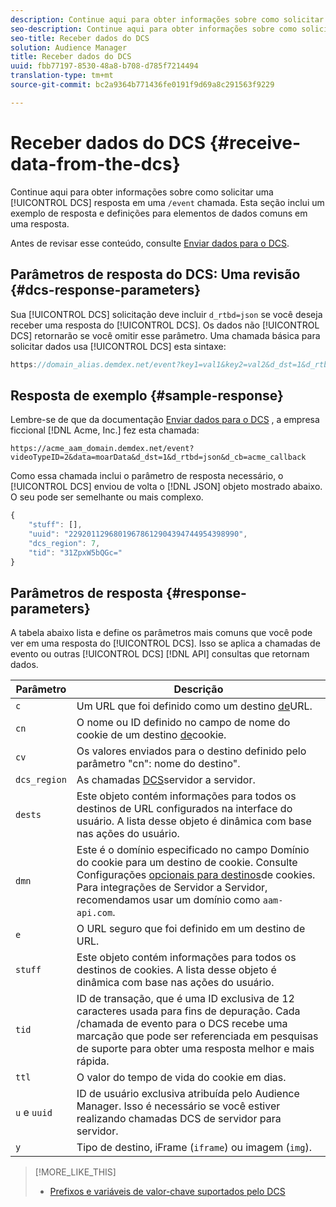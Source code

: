 ```yaml
---
description: Continue aqui para obter informações sobre como solicitar uma resposta DCS em uma chamada /event. Esta seção inclui um exemplo de resposta e definições para elementos de dados comuns em uma resposta.
seo-description: Continue aqui para obter informações sobre como solicitar uma resposta DCS em uma chamada /event. Esta seção inclui um exemplo de resposta e definições para elementos de dados comuns em uma resposta.
seo-title: Receber dados do DCS
solution: Audience Manager
title: Receber dados do DCS
uuid: fbb77197-8530-48a8-b708-d785f7214494
translation-type: tm+mt
source-git-commit: bc2a9364b771436fe0191f9d69a8c291563f9229

---
```



# Receber dados do DCS {#receive-data-from-the-dcs}

Continue aqui para obter informações sobre como solicitar uma [!UICONTROL DCS] resposta em uma `/event` chamada. Esta seção inclui um exemplo de resposta e definições para elementos de dados comuns em uma resposta.

Antes de revisar esse conteúdo, consulte [Enviar dados para o DCS](../../../api/dcs-intro/dcs-event-calls/dcs-url-send.md).

## Parâmetros de resposta do DCS: Uma revisão {#dcs-response-parameters}

Sua [!UICONTROL DCS] solicitação deve incluir `d_rtbd=json` se você deseja receber uma resposta do [!UICONTROL DCS]. Os dados não [!UICONTROL DCS] retornarão se você omitir esse parâmetro. Uma chamada básica para solicitar dados usa [!UICONTROL DCS] esta sintaxe:

```js
https://domain_alias.demdex.net/event?key1=val1&key2=val2&d_dst=1&d_rtbd=json&d_cb=callback
```

## Resposta de exemplo {#sample-response}

Lembre-se de que da documentação [Enviar dados para o DCS](../../../api/dcs-intro/dcs-event-calls/dcs-url-send.md) , a empresa ficcional [!DNL Acme, Inc.] fez esta chamada:

`https://acme_aam_domain.demdex.net/event?videoTypeID=2&data=moarData&d_dst=1&d_rtbd=json&d_cb=acme_callback`

Como essa chamada inclui o parâmetro de resposta necessário, o [!UICONTROL DCS] enviou de volta o [!DNL JSON] objeto mostrado abaixo. O seu pode ser semelhante ou mais complexo.

```js
{
    "stuff": [],
    "uuid": "22920112968019678612904394744954398990",
    "dcs_region": 7,
    "tid": "31ZpxW5bQGc="
}
```

## Parâmetros de resposta {#response-parameters}

A tabela abaixo lista e define os parâmetros mais comuns que você pode ver em uma resposta do [!UICONTROL DCS]. Isso se aplica a chamadas de evento ou outras [!UICONTROL DCS] [!DNL API] consultas que retornam dados.

| Parâmetro | Descrição |
|--- |--- |
| `c` | Um URL que foi definido como um destino [de](../../../features/destinations/create-url-destination.md)URL. |
| `cn` | O nome ou ID definido no campo de nome do cookie de um destino [de](../../../features/destinations/create-cookie-destination.md)cookie. |
| `cv` | Os valores enviados para o destino definido pelo parâmetro "cn": nome do destino". |
| `dcs_region` | As chamadas [DCS](../../../api/dcs-intro/dcs-api-reference/dcs-regions.md)servidor a servidor. |
| `dests` | Este objeto contém informações para todos os destinos de URL configurados na interface do usuário. A lista desse objeto é dinâmica com base nas ações do usuário. |
| `dmn` | Este é o domínio especificado no campo Domínio do cookie para um destino de cookie. Consulte Configurações [opcionais para destinos](../../../features/destinations/cookie-destination-options.md)de cookies.  Para integrações de Servidor a Servidor, recomendamos usar um domínio como `aam-api.com`. |
| `e` | O URL seguro que foi definido em um destino de URL. |
| `stuff` | Este objeto contém informações para todos os destinos de cookies. A lista desse objeto é dinâmica com base nas ações do usuário. |
| `tid` | ID de transação, que é uma ID exclusiva de 12 caracteres usada para fins de depuração. Cada /chamada de evento para o DCS recebe uma marcação que pode ser referenciada em pesquisas de suporte para obter uma resposta melhor e mais rápida. |
| `ttl` | O valor do tempo de vida do cookie em dias. |
| `u` e `uuid` | ID de usuário exclusiva atribuída pelo Audience Manager. Isso é necessário se você estiver realizando chamadas [](../../../api/dcs-intro/dcs-s2s/dcs-s2s-calls.md)DCS de servidor para servidor. |
| `y` | Tipo de destino, iFrame (`iframe`) ou imagem (`img`). |

>[!MORE_LIKE_THIS]
>
>* [Prefixos e variáveis de valor-chave suportados pelo DCS](../../../api/dcs-intro/dcs-api-reference/dcs-keys.md)

